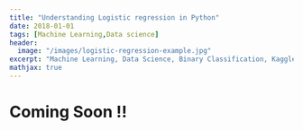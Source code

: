 ```yaml
---
title: "Understanding Logistic regression in Python"
date: 2018-01-01
tags: [Machine Learning,Data science]
header:
  image: "/images/logistic-regression-example.jpg"
excerpt: "Machine Learning, Data Science, Binary Classification, Kaggle"
mathjax: true
---
```


# Coming Soon !!
